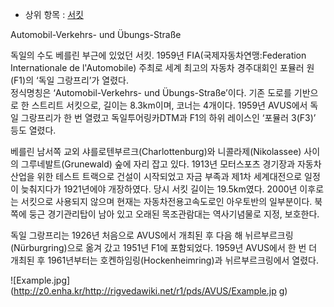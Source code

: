   * 상위 항목 : [서킷](%EC%84%9C%ED%82%B7.md)  

Automobil-Verkehrs- und Übungs-Straße

독일의 수도 베를린 부근에 있었던 서킷. 1959년 FIA(국제자동차연맹:Federation Internationale de
l'Automobile) 주최로 세계 최고의 자동차 경주대회인 포뮬러 원(F1)의 ‘독일 그랑프리’가 열렸다.  
정식명칭은 ‘Automobil-Verkehrs- und Übungs-Straße’이다. 기존 도로를 기반으로 한 스트리트 서킷으로, 길이는
8.3km이며, 코너는 4개이다. 1959년 AVUS에서 독일 그랑프리가 한 번 열렸고 독일투어링카DTM과 F1의 하위 레이스인 ‘포뮬러
3(F3)’ 등도 열렸다.

베를린 남서쪽 교외 샤를로텐부르크(Charlottenburg)와 니콜라제(Nikolassee) 사이의 그루네발트(Grunewald) 숲에
자리 잡고 있다. 1913년 모터스포츠 경기장과 자동차산업을 위한 테스트 트랙으로 건설이 시작되었고 자금 부족과 제1차 세계대전으로 일정이
늦춰지다가 1921년에야 개장하였다. 당시 서킷 길이는 19.5km였다. 2000년 이후로는 서킷으로 사용되지 않으며 현재는
자동차전용고속도로인 아우토반의 일부분이다. 북쪽에 둥근 경기관리탑이 남아 있고 오래된 목조관람대는 역사기념물로 지정, 보호한다.

독일 그랑프리는 1926년 처음으로 AVUS에서 개최된 후 다음 해 뉘르부르크링(Nürburgring)으로 옮겨 갔고 1951년 F1에
포함되었다. 1959년 AVUS에서 한 번 더 개최된 후 1961년부터는 호켄하임링(Hockenheimring)과 뉘르부르크링에서 열렸다.

![Example.jpg](http://z0.enha.kr/http://rigvedawiki.net/r1/pds/AVUS/Example.jp
g)

